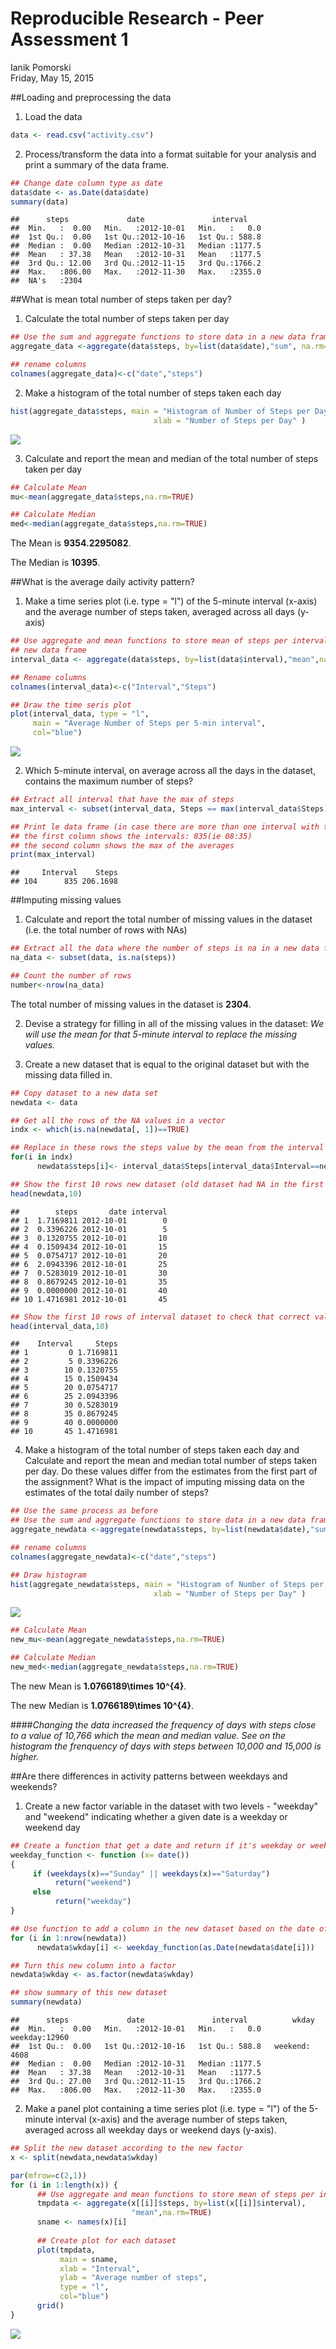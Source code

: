 # Reproducible Research - Peer Assessment 1
Ianik Pomorski  
Friday, May 15, 2015  

##Loading and preprocessing the data

1. Load the data

```r
data <- read.csv("activity.csv")
```

2. Process/transform the data into a format suitable for your analysis and print a summary of the data frame.


```r
## Change date column type as date
data$date <- as.Date(data$date)
summary(data)
```

```
##      steps             date               interval     
##  Min.   :  0.00   Min.   :2012-10-01   Min.   :   0.0  
##  1st Qu.:  0.00   1st Qu.:2012-10-16   1st Qu.: 588.8  
##  Median :  0.00   Median :2012-10-31   Median :1177.5  
##  Mean   : 37.38   Mean   :2012-10-31   Mean   :1177.5  
##  3rd Qu.: 12.00   3rd Qu.:2012-11-15   3rd Qu.:1766.2  
##  Max.   :806.00   Max.   :2012-11-30   Max.   :2355.0  
##  NA's   :2304
```

##What is mean total number of steps taken per day?

1. Calculate the total number of steps taken per day

```r
## Use the sum and aggregate functions to store data in a new data frame
aggregate_data <-aggregate(data$steps, by=list(data$date),"sum", na.rm=TRUE)

## rename columns
colnames(aggregate_data)<-c("date","steps")
```

2. Make a histogram of the total number of steps taken each day

```r
hist(aggregate_data$steps, main = "Histogram of Number of Steps per Day",
                                xlab = "Number of Steps per Day" )
```

![](PA1_template_files/figure-html/unnamed-chunk-4-1.png) 

3. Calculate and report the mean and median of the total number of steps taken per day

```r
## Calculate Mean
mu<-mean(aggregate_data$steps,na.rm=TRUE)

## Calculate Median
med<-median(aggregate_data$steps,na.rm=TRUE)
```
The Mean is **9354.2295082**.

The Median is **10395**.

##What is the average daily activity pattern?

1. Make a time series plot (i.e. type = "l") of the 5-minute interval (x-axis) and the average number of steps taken, averaged across all days (y-axis)

```r
## Use aggregate and mean functions to store mean of steps per interval in a
## new data frame
interval_data <- aggregate(data$steps, by=list(data$interval),"mean",na.rm=TRUE)

## Rename columns
colnames(interval_data)<-c("Interval","Steps")

## Draw the time seris plot
plot(interval_data, type = "l", 
     main = "Average Number of Steps per 5-min interval", 
     col="blue")
```

![](PA1_template_files/figure-html/unnamed-chunk-6-1.png) 

2. Which 5-minute interval, on average across all the days in the dataset, contains the maximum number of steps?

```r
## Extract all interval that have the max of steps
max_interval <- subset(interval_data, Steps == max(interval_data$Steps))

## Print le data frame (in case there are more than one interval with the max)
## the first column shows the intervals: 835(ie 08:35) 
## the second column shows the max of the averages
print(max_interval)
```

```
##     Interval    Steps
## 104      835 206.1698
```

##Imputing missing values

1. Calculate and report the total number of missing values in the dataset (i.e. the total number of rows with NAs)

```r
## Extract all the data where the number of steps is na in a new data frame
na_data <- subset(data, is.na(steps))

## Count the number of rows 
number<-nrow(na_data)
```
The total number of missing values in the dataset is **2304**.

2. Devise a strategy for filling in all of the missing values in the dataset: 
*We will use the mean for that 5-minute interval to replace the missing values.*

3. Create a new dataset that is equal to the original dataset but with the missing data filled in.

```r
## Copy dataset to a new data set
newdata <- data

## Get all the rows of the NA values in a vector
indx <- which(is.na(newdata[, 1])==TRUE)

## Replace in these rows the steps value by the mean from the interval
for(i in indx) 
      newdata$steps[i]<- interval_data$Steps[interval_data$Interval==newdata$interval[i]]

## Show the first 10 rows new dataset (old dataset had NA in the first 288 rows)
head(newdata,10)
```

```
##        steps       date interval
## 1  1.7169811 2012-10-01        0
## 2  0.3396226 2012-10-01        5
## 3  0.1320755 2012-10-01       10
## 4  0.1509434 2012-10-01       15
## 5  0.0754717 2012-10-01       20
## 6  2.0943396 2012-10-01       25
## 7  0.5283019 2012-10-01       30
## 8  0.8679245 2012-10-01       35
## 9  0.0000000 2012-10-01       40
## 10 1.4716981 2012-10-01       45
```

```r
## Show the first 10 rows of interval dataset to check that correct values were added
head(interval_data,10)
```

```
##    Interval     Steps
## 1         0 1.7169811
## 2         5 0.3396226
## 3        10 0.1320755
## 4        15 0.1509434
## 5        20 0.0754717
## 6        25 2.0943396
## 7        30 0.5283019
## 8        35 0.8679245
## 9        40 0.0000000
## 10       45 1.4716981
```

4. Make a histogram of the total number of steps taken each day and Calculate and report the mean and median total number of steps taken per day. Do these values differ from the estimates from the first part of the assignment? What is the impact of imputing missing data on the estimates of the total daily number of steps?


```r
## Use the same process as before
## Use the sum and aggregate functions to store data in a new data frame
aggregate_newdata <-aggregate(newdata$steps, by=list(newdata$date),"sum", na.rm=TRUE)

## rename columns
colnames(aggregate_newdata)<-c("date","steps")

## Draw histogram
hist(aggregate_newdata$steps, main = "Histogram of Number of Steps per Day (New Data)",
                                xlab = "Number of Steps per Day" )
```

![](PA1_template_files/figure-html/unnamed-chunk-10-1.png) 

```r
## Calculate Mean
new_mu<-mean(aggregate_newdata$steps,na.rm=TRUE)

## Calculate Median
new_med<-median(aggregate_newdata$steps,na.rm=TRUE)
```
The new Mean is **1.0766189\times 10^{4}**.

The new Median is **1.0766189\times 10^{4}**.

####*Changing the data increased the frequency of days with steps close to a value of 10,766 which the mean and median value.  See on the histogram the frenquency of days with steps between 10,000 and 15,000 is higher.*

##Are there differences in activity patterns between weekdays and weekends?

1. Create a new factor variable in the dataset with two levels - "weekday" and "weekend" indicating whether a given date is a weekday or weekend day

```r
## Create a function that get a date and return if it's weekday or weekend
weekday_function <- function (x= date())
{
     if (weekdays(x)=="Sunday" || weekdays(x)=="Saturday")
          return("weekend")
     else
          return("weekday") 
}

## Use function to add a column in the new dataset based on the date of the row
for (i in 1:nrow(newdata)) 
      newdata$wkday[i] <- weekday_function(as.Date(newdata$date[i]))

## Turn this new column into a factor
newdata$wkday <- as.factor(newdata$wkday)

## show summary of this new dataset
summary(newdata)
```

```
##      steps             date               interval          wkday      
##  Min.   :  0.00   Min.   :2012-10-01   Min.   :   0.0   weekday:12960  
##  1st Qu.:  0.00   1st Qu.:2012-10-16   1st Qu.: 588.8   weekend: 4608  
##  Median :  0.00   Median :2012-10-31   Median :1177.5                  
##  Mean   : 37.38   Mean   :2012-10-31   Mean   :1177.5                  
##  3rd Qu.: 27.00   3rd Qu.:2012-11-15   3rd Qu.:1766.2                  
##  Max.   :806.00   Max.   :2012-11-30   Max.   :2355.0
```

2. Make a panel plot containing a time series plot (i.e. type = "l") of the 5-minute interval (x-axis) and the average number of steps taken, averaged across all weekday days or weekend days (y-axis). 

```r
## Split the new dataset according to the new factor
x <- split(newdata,newdata$wkday)

par(mfrow=c(2,1))
for (i in 1:length(x)) {
      ## Use aggregate and mean functions to store mean of steps per interval in each dataset
      tmpdata <- aggregate(x[[i]]$steps, by=list(x[[i]]$interval),
                           "mean",na.rm=TRUE)
      sname <- names(x)[i]
      
      ## Create plot for each dataset
      plot(tmpdata, 
           main = sname,
           xlab = "Interval",
           ylab = "Average number of steps",
           type = "l",
           col="blue")
      grid()
}
```

![](PA1_template_files/figure-html/unnamed-chunk-12-1.png) 
